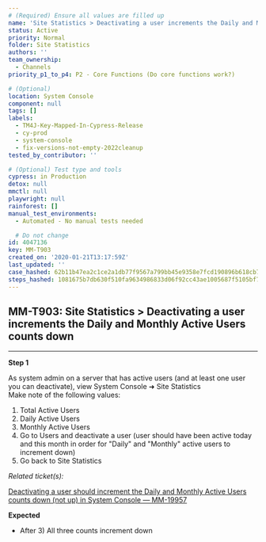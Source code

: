 ```yaml
---
# (Required) Ensure all values are filled up
name: 'Site Statistics > Deactivating a user increments the Daily and Monthly Active Users counts down'
status: Active
priority: Normal
folder: Site Statistics
authors: ''
team_ownership:
  - Channels
priority_p1_to_p4: P2 - Core Functions (Do core functions work?)

# (Optional)
location: System Console
component: null
tags: []
labels:
  - TM4J-Key-Mapped-In-Cypress-Release
  - cy-prod
  - system-console
  - fix-versions-not-empty-2022cleanup
tested_by_contributor: ''

# (Optional) Test type and tools
cypress: in Production
detox: null
mmctl: null
playwright: null
rainforest: []
manual_test_environments:
  - Automated - No manual tests needed

  # Do not change
id: 4047136
key: MM-T903
created_on: '2020-01-21T13:17:59Z'
last_updated: ''
case_hashed: 62b11b47ea2c1ce2a1db77f9567a799bb45e9358e7fcd190896b618cb7d42f41fa382af914cd5496dd21856834dc3249
steps_hashed: 1081675b7db630f510fa9634986833d06f92cc43ae1005687f5105bf7c29c5d65678f46d0d66129aba57d8706a04ee64
---
```


<!-- (Auto-generated) Based on frontmatter's "key" and "name" -->

## MM-T903: Site Statistics > Deactivating a user increments the Daily and Monthly Active Users counts down

---

**Step 1**

As system admin on a server that has active users (and at least one user you can deactivate), view System Console ➜ Site Statistics\
Make note of the following values:

1. Total Active Users
2. Daily Active Users
3. Monthly Active Users
4. Go to Users and deactivate a user (user should have been active today and this month in order for "Daily" and "Monthly" active users to increment down)
5. Go back to Site Statistics

_Related ticket(s):_

[Deactivating a user should increment the Daily and Monthly Active Users counts down (not up) in System Console — MM-19957](https://mattermost.atlassian.net/browse/MM-19957)

**Expected**

- After 3) All three counts increment down
